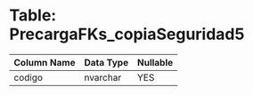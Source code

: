 # Table: PrecargaFKs_copiaSeguridad5

| Column Name | Data Type | Nullable |
|-------------|-----------|----------|
| codigo | nvarchar | YES |
